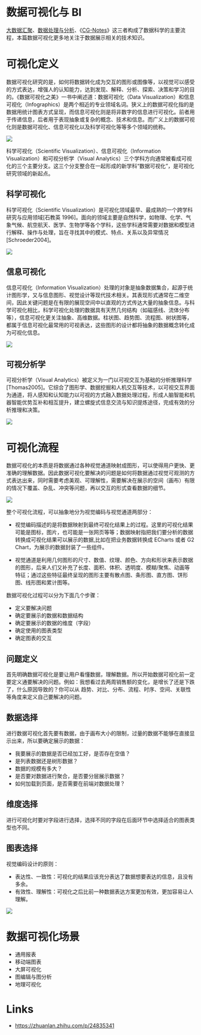 # 数据可视化与 BI

[大数据汇聚](https://ng-tech.icu/books/DistributedSystem-Notes/#/?q=大数据)、[数据处理与分析](https://ngte-aidl.gitbook.io/?q=数据处理)、《[CG-Notes](https://github.com/wx-chevalier/CG-Notes?q=)》这三者构成了数据科学的主要流程，本篇数据可视化更多地关注于数据展示相关的技术知识。

# 可视化定义

数据可视化研究的是，如何将数据转化成为交互的图形或图像等，以视觉可以感受的方式表达，增强人的认知能力，达到发现、解释、分析、探索、决策和学习的目的。《数据可视化之美》一书中阐述道：数据可视化（Data Visualization）和信息可视化（Infographics）是两个相近的专业领域名词。狭义上的数据可视化指的是数据用统计图表方式呈现，而信息可视化则是将非数字的信息进行可视化。前者用于传递信息，后者用于表现抽象或复杂的概念、技术和信息。而广义上的数据可视化则是数据可视化、信息可视化以及科学可视化等等多个领域的统称。

![](https://assets.ng-tech.icu/item/20230420133508.png)

科学可视化（Scientific Visualization）、信息可视化（Information Visualization）和可视分析学（Visual Analytics）三个学科方向通常被看成可视化的三个主要分支。这三个分支整合在一起形成的新学科“数据可视化”，是可视化研究领域的新起点。

## 科学可视化

科学可视化（Scientific Visualization）是可视化领域最早、最成熟的一个跨学科研究与应用领域[石教英 1996]。面向的领域主要是自然科学，如物理、化学、气象气候、航空航天、医学、生物学等各个学科，这些学科通常需要对数据和模型进行解释、操作与处理，旨在寻找其中的模式、特点、关系以及异常情况[Schroeder2004]。

![](https://assets.ng-tech.icu/item/20230510141035.png)

## 信息可视化

信息可视化（Information Visualization）处理的对象是抽象数据集合，起源于统计图形学，又与信息图形、视觉设计等现代技术相关。其表现形式通常在二维空间，因此关键问题是在有限的展现空间中以直观的方式传达大量的抽象信息。与科学可视化相比，科学可视化处理的数据具有天然几何结构（如磁感线、流体分布等），信息可视化更关注抽象、高维数据。柱状图、趋势图、流程图、树状图等，都属于信息可视化最常用的可视表达，这些图形的设计都将抽象的数据概念转化成为可视化信息。

![](https://assets.ng-tech.icu/item/20230510141017.png)

## 可视分析学

可视分析学（Visual Analytics）被定义为一门以可视交互为基础的分析推理科学[Thomas2005]。它综合了图形学、数据挖掘和人机交互等技术，以可视交互界面为通道，将人感知和认知能力以可视的方式融入数据处理过程，形成人脑智能和机器智能优势互补和相互提升，建立螺旋式信息交流与知识提炼途径，完成有效的分析推理和决策。

![](https://assets.ng-tech.icu/item/20230510140958.png)

# 可视化流程

数据可视化的本质是将数据通过各种视觉通道映射成图形，可以使得用户更快、更准确的理解数据。因此数据可视化要解决的问题是如何将数据通过视觉可观测的方式表达出来，同时需要考虑美观、可理解性，需要解决在展示的空间（画布）有限的情况下覆盖、杂乱、冲突等问题，再以交互的形式查看数据的细节。

![](https://assets.ng-tech.icu/item/20230510140938.png)

整个可视化流程，可以抽象地分为视觉编码与视觉通道两部分：

- 视觉编码描述的是将数据映射到最终可视化结果上的过程。这里的可视化结果可能是图标，图片，也可能是一张网页等等；数据映射指把我们要分析的数据转换成可视化结果可以展示的数据,比如在把业务数据转换成 ECharts 或者 G2 Chart，为展示的数据封装了一些组件。

- 视觉通道是利用几何图形的尺寸、数值、纹理、颜色、方向和形状来表示数据的图形，后来人们又补充了长度、面积、体积、透明度、模糊/聚焦、动画等特征；通过这些特征最终呈现的图形主要有散点图、条形图、直方图、饼形图、线形图和累计图等。

数据可视化过程可以分为下面几个步骤：

- 定义要解决问题
- 确定要展示的数据和数据结构
- 确定要展示的数据的维度（字段）
- 确定使用的图表类型
- 确定图表的交互

## 问题定义

首先明确数据可视化是要让用户看懂数据，理解数据。所以开始数据可视化前一定要定义通要解决的问题。例如：我想看过去两周销售额的变化，是增长了还是下跌了，什么原因导致的？你可以从 趋势、对比、分布、流程、时序、空间、关联性等角度来定义自己要解决的问题。

## 数据选择

进行数据可视化首先要有数据，由于画布大小的限制，过量的数据不能够在直接显示出来，所以要确定展示的数据：

- 我要展示的数据是否已经加工好，是否存在空值？
- 是列表数据还是树形数据？
- 数据的规模有多大？
- 是否要对数据进行聚合，是否要分层展示数据？
- 如何加载到页面，是否需要在前端对数据处理？

## 维度选择

进行可视化时要对字段进行选择，选择不同的字段在后面环节中选择适合的图表类型也不同。

## 图表选择

视觉编码设计的原则：

- 表达性、一致性：可视化的结果应该充分表达了数据想要表达的信息，且没有多余。
- 有效性、理解性：可视化之后比前一种数据表达方案更加有效，更加容易让人理解。

![](https://assets.ng-tech.icu/item/20230510140627.png)

# 数据可视化场景

- 通用报表
- 移动端图表
- 大屏可视化
- 图编辑与图分析
- 地理可视化

# Links

- https://zhuanlan.zhihu.com/p/24835341
